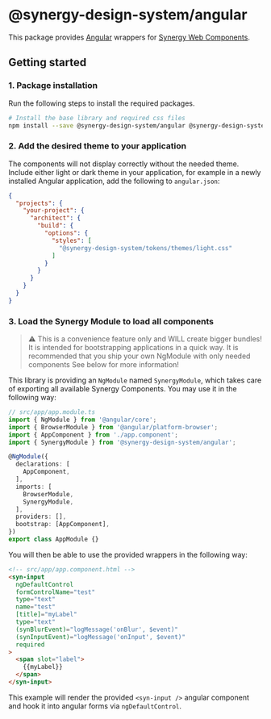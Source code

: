 # @synergy-design-system/angular

This package provides [Angular](https://angular.io/) wrappers for [Synergy Web Components](https://github.com/SickDesignSystem/synergy/tree/main/packages/components).

## Getting started

### 1. Package installation

Run the following steps to install the required packages.

```bash
# Install the base library and required css files
npm install --save @synergy-design-system/angular @synergy-design-system/tokens
```

### 2. Add the desired theme to your application

The components will not display correctly without the needed theme.
Include either light or dark theme in your application, for example in a newly installed Angular application, add the following to `angular.json`:

```json
{
  "projects": {
    "your-project": {
      "architect": {
        "build": {
          "options": {
            "styles": [
              "@synergy-design-system/tokens/themes/light.css"
            ]
          }
        }
      }
    }
  }
}
```

### 3. Load the Synergy Module to load all components

> ⚠️ This is a convenience feature only and WILL create bigger bundles!
> It is intended for bootstrapping applications in a quick way.
> It is recommended that you ship your own NgModule with only needed components
> See below for more information!

This library is providing an `NgModule` named `SynergyModule`, which takes care of exporting all available Synergy Components. You may use it in the following way:

```typescript
// src/app/app.module.ts
import { NgModule } from '@angular/core';
import { BrowserModule } from '@angular/platform-browser';
import { AppComponent } from './app.component';
import { SynergyModule } from '@synergy-design-system/angular';

@NgModule({
  declarations: [
    AppComponent,
  ],
  imports: [
    BrowserModule,
    SynergyModule,
  ],
  providers: [],
  bootstrap: [AppComponent],
})
export class AppModule {}
```

You will then be able to use the provided wrappers in the following way:

```html
<!-- src/app/app.component.html -->
<syn-input
  ngDefaultControl
  formControlName="test"
  type="text"
  name="test"
  [title]="myLabel"
  type="text"
  (synBlurEvent)="logMessage('onBlur', $event)"
  (synInputEvent)="logMessage('onInput', $event)"
  required
>
  <span slot="label">
    {{myLabel}}
  </span>
</syn-input>
```

This example will render the provided `<syn-input />` angular component and hook it into angular forms via `ngDefaultControl`.
